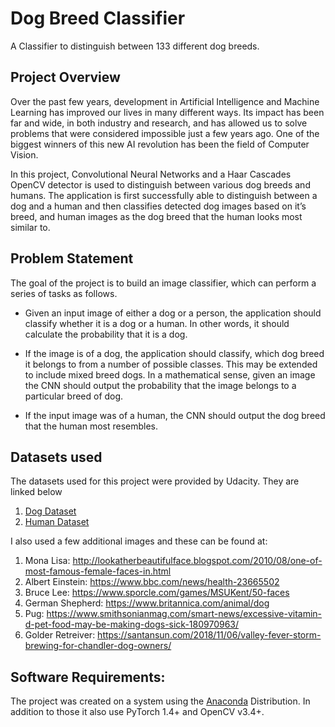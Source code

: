 # Dog Breed Classifier
A Classifier to distinguish between 133 different dog breeds.

## Project Overview

Over the past few years, development in Artificial Intelligence and Machine Learning has improved our lives in many different ways. Its impact has been far and wide, in both industry and research, and has allowed us to solve problems that were considered impossible just a few years ago. One of the biggest winners of this new AI revolution has been the field of Computer Vision. 

In this project, Convolutional Neural Networks and a Haar Cascades OpenCV detector is used to distinguish between various dog breeds and humans. The application is first successfully able to distinguish between a dog and a human and then classifies detected dog images based on it’s breed, and human images as the dog breed that the human looks most similar to. 


## Problem Statement

The goal of the project is to build an image classifier, which can perform a series of tasks as follows.

* Given an input image of either a dog or a person, the application should classify whether it is a dog or a human. In other words, it should calculate the probability that it is a dog.

* If the image is of a dog, the application should classify, which dog breed it belongs to from a number of possible classes. This may be extended to include mixed breed dogs. In a mathematical sense, given an image the CNN should output the probability that the image belongs to a particular breed of dog.

* If the input image was of a human, the CNN should output the dog breed that the human most resembles.
    
## Datasets used

The datasets used for this project were provided by Udacity. They are linked below

1. [Dog Dataset](https://s3-us-west-1.amazonaws.com/udacity-aind/dog-project/dogImages.zip)
2. [Human Dataset](https://s3-us-west-1.amazonaws.com/udacity-aind/dog-project/lfw.zip)

I also used a few additional images and these can be found at:

1. Mona Lisa: http://lookatherbeautifulface.blogspot.com/2010/08/one-of-most-famous-female-faces-in.html       
2. Albert Einstein: https://www.bbc.com/news/health-23665502
3. Bruce Lee: https://www.sporcle.com/games/MSUKent/50-faces
4. German Shepherd: https://www.britannica.com/animal/dog
5. Pug: https://www.smithsonianmag.com/smart-news/excessive-vitamin-d-pet-food-may-be-making-dogs-sick-180970963/
6. Golder Retreiver: https://santansun.com/2018/11/06/valley-fever-storm-brewing-for-chandler-dog-owners/

## Software Requirements:
The project was created on a system using the [Anaconda](https://www.anaconda.com/) Distribution. In addition to those it also use PyTorch 1.4+ and OpenCV v3.4+.
